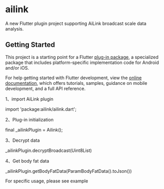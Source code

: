 # ailink

A new Flutter plugin project supporting AiLink broadcast scale data analysis.

## Getting Started

This project is a starting point for a Flutter
[plug-in package](https://flutter.dev/developing-packages/),
a specialized package that includes platform-specific implementation code for
Android and/or iOS.

For help getting started with Flutter development, view the
[online documentation](https://flutter.dev/docs), which offers tutorials,
samples, guidance on mobile development, and a full API reference.

1、import AiLink plugin

import 'package:ailink/ailink.dart';

2、Plug-in initialization

final _ailinkPlugin = Ailink();

3、Decrypt data

_ailinkPlugin.decryptBroadcast(Uint8List)

4、Get body fat data

_ailinkPlugin.getBodyFatData(ParamBodyFatData().toJson())

For specific usage, please see example
